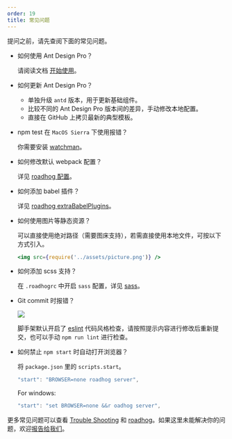 ```yaml
---
order: 19
title: 常见问题
---
```


提问之前，请先查阅下面的常见问题。

- 如何使用 Ant Design Pro？

  请阅读文档 [开始使用](./getting-started)。

- 如何更新 Ant Design Pro？

  - 单独升级 `antd` 版本，用于更新基础组件。
  - 比较不同的 Ant Design Pro 版本间的差异，手动修改本地配置。
  - 直接在 GitHub 上拷贝最新的典型模板。

- npm test 在 `MacOS Sierra` 下使用报错？

  你需要安装 [watchman](https://github.com/facebookincubator/create-react-app/blob/master/packages/react-scripts/template/README.md#npm-test-hangs-on-macos-sierra)。

- 如何修改默认 webpack 配置？

  详见 [roadhog 配置](https://github.com/sorrycc/roadhog#%E9%85%8D%E7%BD%AE)。

- 如何添加 babel 插件？

  详见 [roadhog extraBabelPlugins](https://github.com/sorrycc/roadhog#extrababelplugins)。

- 如何使用图片等静态资源？

  可以直接使用绝对路径（需要图床支持），若需直接使用本地文件，可按以下方式引入。

  ```jsx
  <img src={require('../assets/picture.png')} />
  ```

- 如何添加 scss 支持？

  在 `.roadhogrc` 中开启 `sass` 配置，详见 [sass](https://github.com/sorrycc/roadhog#sass)。

- Git commit 时报错？

  ![](https://gw.alipayobjects.com/zos/rmsportal/KkPUhMMpGtEdhSGfxxKz.png)

  脚手架默认开启了 [eslint](http://eslint.org/) 代码风格检查，请按照提示内容进行修改后重新提交，也可以手动 `npm run lint` 进行检查。

- 如何禁止 `npm start` 时自动打开浏览器？

  将 `package.json` 里的 `scripts.start`。

  ```js
  "start": "BROWSER=none roadhog server",
  ```

  For windows:

  ```js
  "start": "set BROWSER=none &&r oadhog server",
  ```

更多常见问题可以查看 [Trouble Shooting](https://github.com/facebookincubator/create-react-app/blob/master/packages/react-scripts/template/README.md#troubleshooting) 和 [roadhog](https://github.com/sorrycc/roadhog)。如果这里未能解决你的问题，欢迎[报告给我们](https://github.com/ant-design/ant-design-pro/issues)。
